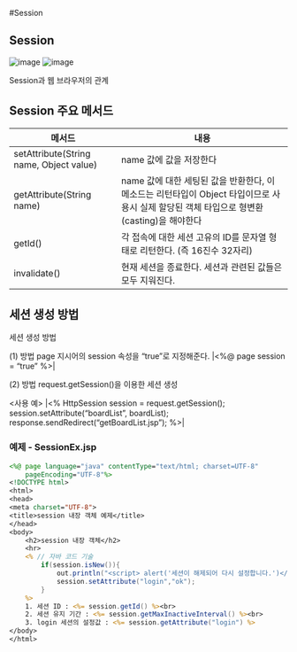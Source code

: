 #Session

## Session
![image](https://user-images.githubusercontent.com/49936027/137866467-5baad017-6b90-4434-9e34-d332b0b5e67f.png)
![image](https://user-images.githubusercontent.com/49936027/137866476-3a07e9ad-c09b-437e-8ba1-14e73f0c959e.png)

Session과 웹 브라우저의 관계

## Session 주요 메서드
|메서드|내용|
|------|---|
|setAttribute(String name, Object value)|name 값에 값을 저장한다|
|getAttribute(String name)|name 값에 대한 세팅된 값을 반환한다,  이 메소드는 리턴타입이 Object 타입이므로 사용시 실제 할당된 객체 타입으로 형변환(casting)을 해야한다|
|getId()|각 접속에 대한 세션 고유의 ID를 문자열 형태로 리턴한다. (즉 16진수 32자리)|
|invalidate()|현재 세션을 종료한다. 세션과 관련된 값들은 모두 지워진다.|

## 세션 생성 방법
세션 생성 방법


(1) 방법 page 지시어의 session 속성을 “true”로 지정해준다.
|<%@ page session = “true” %>|

(2) 방법 request.getSession()을 이용한 세션 생성

   <사용 예>
|<%
     HttpSession session = request.getSession();
     session.setAttribute(“boardList”, boardList);
     response.sendRedirect(“getBoardList.jsp”);
 %>|

### 예제 - SessionEx.jsp
```jsp
<%@ page language="java" contentType="text/html; charset=UTF-8"
    pageEncoding="UTF-8"%>
<!DOCTYPE html>
<html>
<head>
<meta charset="UTF-8">
<title>session 내장 객체 예제</title>
</head>
<body>
	<h2>session 내장 객체</h2>
	<hr>
	<% // 자바 코드 기술
		if(session.isNew()){
			out.println("<script> alert('세션이 해제되어 다시 설정합니다.')</script>");
			session.setAttribute("login","ok");
		}
	%>
	1. 세션 ID : <%= session.getId() %><br>
	2. 세션 유지 기간 : <%= session.getMaxInactiveInterval() %><br>
	3. login 세션의 설정값 : <%= session.getAttribute("login") %>
</body>
</html>
```
